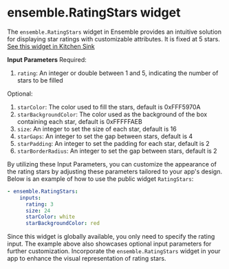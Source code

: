 # ensemble.RatingStars widget

The `ensemble.RatingStars` widget in Ensemble provides an intuitive solution for displaying star ratings with customizable attributes. It is fixed at 5 stars. 
[See this widget in Kitchen Sink](https://studio.ensembleui.com/app/e24402cb-75e2-404c-866c-29e6c3dd7992/screen/Ywo5qN6fAbx0pC3l5aLZ)

**Input Parameters**
Required:
1. `rating`: An integer or double between 1 and 5, indicating the number of stars to be filled

Optional:
1. `starColor`: The color used to fill the stars, default is 0xFFF5970A
2. `starBackgroundColor`: The color used as the background of the box containing each star, default is 0xFFFFFAEB
3. `size`: An integer to set the size of each star, default is 16
4. `starGaps`: An integer to set the gap between stars, default is 4
5. `starPadding`: An integer to set the padding for each star, default is 2
6. `starBorderRadius`: An integer to set the gap between stars, default is 2

By utilizing these Input Parameters, you can customize the appearance of the rating stars by adjusting these parameters tailored to your app's design. Below is an example of how to use the public widget `RatingStars`:
```yaml
- ensemble.RatingStars:
    inputs: 
      rating: 3
      size: 24
      starColor: white
      starBackgroundColor: red
```
Since this widget is globally available, you only need to specify the rating input. The example above also showcases optional input parameters for further customization. Incorporate the `ensemble.RatingStars` widget in your app to enhance the visual representation of rating stars.
